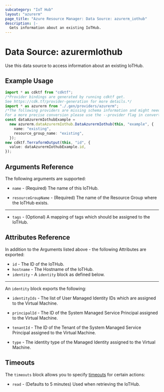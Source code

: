 ```yaml
---
subcategory: "IoT Hub"
layout: "azurerm"
page_title: "Azure Resource Manager: Data Source: azurerm_iothub"
description: |-
  Gets information about an existing IoTHub.
---
```


# Data Source: azurermIothub

Use this data source to access information about an existing IoTHub.

## Example Usage

```typescript
import * as cdktf from "cdktf";
/*Provider bindings are generated by running cdktf get.
See https://cdk.tf/provider-generation for more details.*/
import * as azurerm from "./.gen/providers/azurerm";
/*The following providers are missing schema information and might need manual adjustments to synthesize correctly: azurerm.
For a more precise conversion please use the --provider flag in convert.*/
const dataAzurermIothubExample =
  new azurerm.dataAzurermIothub.DataAzurermIothub(this, "example", {
    name: "existing",
    resource_group_name: "existing",
  });
new cdktf.TerraformOutput(this, "id", {
  value: dataAzurermIothubExample.id,
});

```

## Arguments Reference

The following arguments are supported:

*   `name` - (Required) The name of this IoTHub.

*   `resourceGroupName` - (Required) The name of the Resource Group where the IoTHub exists.

***

* `tags` - (Optional) A mapping of tags which should be assigned to the IoTHub.

## Attributes Reference

In addition to the Arguments listed above - the following Attributes are exported:

* `id` - The ID of the IoTHub.
* `hostname` - The Hostname of the IoTHub.
* `identity` - A `identity` block as defined below.

***

An `identity` block exports the following:

*   `identityIds` - The list of User Managed Identity IDs which are assigned to the Virtual Machine.

*   `principalId` - The ID of the System Managed Service Principal assigned to the Virtual Machine.

*   `tenantId` - The ID of the Tenant of the System Managed Service Principal assigned to the Virtual Machine.

*   `type` - The identity type of the Managed Identity assigned to the Virtual Machine.

## Timeouts

The `timeouts` block allows you to specify [timeouts](https://www.terraform.io/language/resources/syntax#operation-timeouts) for certain actions:

* `read` - (Defaults to 5 minutes) Used when retrieving the IoTHub.
